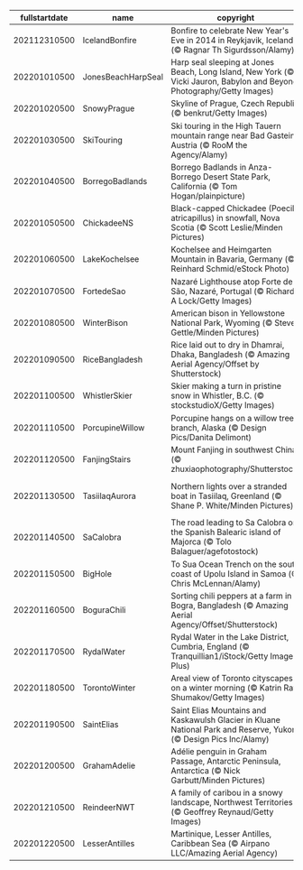 |fullstartdate|name|copyright|title|image|
|--|--|--|--|--|
202112310500|IcelandBonfire|Bonfire to celebrate New Year's Eve in 2014 in Reykjavik, Iceland (© Ragnar Th Sigurdsson/Alamy)|Roaring into 2022|![](/en-CA/2022/01/202112310500IcelandBonfire.jpg)|
202201010500|JonesBeachHarpSeal|Harp seal sleeping at Jones Beach, Long Island, New York (© Vicki Jauron, Babylon and Beyond Photography/Getty Images)|Napping away New Year’s Day|![](/en-CA/2022/01/202201010500JonesBeachHarpSeal.jpg)|
202201020500|SnowyPrague|Skyline of Prague, Czech Republic (© benkrut/Getty Images)|Inspiring spires|![](/en-CA/2022/01/202201020500SnowyPrague.jpg)|
202201030500|SkiTouring|Ski touring in the High Tauern mountain range near Bad Gastein, Austria (© RooM the Agency/Alamy)|Ski touring in Austria|![](/en-CA/2022/01/202201030500SkiTouring.jpg)|
202201040500|BorregoBadlands|Borrego Badlands in Anza-Borrego Desert State Park, California (© Tom Hogan/plainpicture)|California's badlands|![](/en-CA/2022/01/202201040500BorregoBadlands.jpg)|
202201050500|ChickadeeNS|Black-capped Chickadee (Poecile atricapillus) in snowfall, Nova Scotia (© Scott Leslie/Minden Pictures)|Chick-a-dee-dee-dee|![](/en-CA/2022/01/202201050500ChickadeeNS.jpg)|
202201060500|LakeKochelsee|Kochelsee and Heimgarten Mountain in Bavaria, Germany (© Reinhard Schmid/eStock Photo)|Cold winter days on Kochelsee|![](/en-CA/2022/01/202201060500LakeKochelsee.jpg)|
202201070500|FortedeSao|Nazaré Lighthouse atop Forte de São, Nazaré, Portugal (© Richard A Lock/Getty Images)|How do you say 'gnarly' in Nazaré?|![](/en-CA/2022/01/202201070500FortedeSao.jpg)|
202201080500|WinterBison|American bison in Yellowstone National Park, Wyoming (© Steve Gettle/Minden Pictures)|Bundle up, bison|![](/en-CA/2022/01/202201080500WinterBison.jpg)|
202201090500|RiceBangladesh|Rice laid out to dry in Dhamrai, Dhaka, Bangladesh (© Amazing Aerial Agency/Offset by Shutterstock)|Have a rice day|![](/en-CA/2022/01/202201090500RiceBangladesh.jpg)|
202201100500|WhistlerSkier|Skier making a turn in pristine snow in Whistler, B.C. (© stockstudioX/Getty Images)|Destination adrenaline|![](/en-CA/2022/01/202201100500WhistlerSkier.jpg)|
202201110500|PorcupineWillow|Porcupine hangs on a willow tree branch, Alaska (© Design Pics/Danita Delimont)|Psycho quiller!|![](/en-CA/2022/01/202201110500PorcupineWillow.jpg)|
202201120500|FanjingStairs|Mount Fanjing in southwest China (© zhuxiaophotography/Shutterstock)|Cloudy with a chance of enlightenment|![](/en-CA/2022/01/202201120500FanjingStairs.jpg)|
202201130500|TasiilaqAurora|Northern lights over a stranded boat in Tasiilaq, Greenland (© Shane P. White/Minden Pictures)|Is this place named for the aurora's glow?|![](/en-CA/2022/01/202201130500TasiilaqAurora.jpg)|
202201140500|SaCalobra|The road leading to Sa Calobra on the Spanish Balearic island of Majorca (© Tolo Balaguer/agefotostock)|Majorca has its ups and downs|![](/en-CA/2022/01/202201140500SaCalobra.jpg)|
202201150500|BigHole|To Sua Ocean Trench on the south coast of Upolu Island in Samoa (© Chris McLennan/Alamy)|A crown jewel in the Pacific Islands|![](/en-CA/2022/01/202201150500BigHole.jpg)|
202201160500|BoguraChili|Sorting chili peppers at a farm in Bogra, Bangladesh (© Amazing Aerial Agency/Offset/Shutterstock)|An extra-spicy extravaganza|![](/en-CA/2022/01/202201160500BoguraChili.jpg)|
202201170500|RydalWater|Rydal Water in the Lake District, Cumbria, England (© Tranquillian1/iStock/Getty Images Plus)|Winter on Rydal Water|![](/en-CA/2022/01/202201170500RydalWater.jpg)|
202201180500|TorontoWinter|Areal view of Toronto cityscapes on a winter morning (© Katrin Ray Shumakov/Getty Images)|Picturesque winter mornings|![](/en-CA/2022/01/202201180500TorontoWinter.jpg)|
202201190500|SaintElias|Saint Elias Mountains and Kaskawulsh Glacier in Kluane National Park and Reserve, Yukon (© Design Pics Inc/Alamy)|A grand view of the great white north|![](/en-CA/2022/01/202201190500SaintElias.jpg)|
202201200500|GrahamAdelie|Adélie penguin in Graham Passage, Antarctic Peninsula, Antarctica (© Nick Garbutt/Minden Pictures)|Flightless fancy|![](/en-CA/2022/01/202201200500GrahamAdelie.jpg)|
202201210500|ReindeerNWT|A family of caribou in a snowy landscape, Northwest Territories (© Geoffrey Reynaud/Getty Images)|A stroll in the snow|![](/en-CA/2022/01/202201210500ReindeerNWT.jpg)|
202201220500|LesserAntilles|Martinique, Lesser Antilles, Caribbean Sea (© Airpano LLC/Amazing Aerial Agency)|Say bonjour to paradise|![](/en-CA/2022/01/202201220500LesserAntilles.jpg)|
